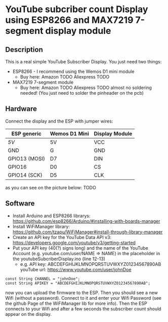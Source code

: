# YouTube subcriber count Display  using ESP8266 and MAX7219 7-segment display module
## Description
This is a real simple YouTube Subscriber Display. You just need two things: 
 - ESP8266 - I recommend using the Wemos D1 mini module 
	- Buy here: Amazon TODO Aliexpress TODO 
 - MAX7219 7-segment module
	- Buy here: Amazon TODO Aliexpress TODO
 almost no soldering needed! (You just need to solder the pinheader on the pcb)
## Hardware 
Connect the display and the ESP with jumper wires: 

| ESP generic 	| Wemos D1 Mini 	| Display Module 	|
| -------------	| -----------------	| -----------------	|
| *5V*			| 5V				| 	VCC				|
| GND			| G					| GND				|
| GPIO13 (MOSI)	| D7				| DIN				|
| GPIO16 		| D0				| CS				|
| GPIO14 (SCK)	| D5				| CLK				|

as you can see on the picture below: 
TODO 
## Software
- Install Arduino and ESP8266 librarys: https://github.com/esp8266/Arduino/#installing-with-boards-manager
- Install WiFiManager library: https://github.com/tzapu/WiFiManager#install-through-library-manager
- Create an API key for the YouTube Data API v3: https://developers.google.com/youtube/v3/getting-started
- Put your API key (40(?) signs long) and the name of the YouTube Account (e.g. youtube.com/user/NAME => NAME) in the placeholder in the youtubeSubcriberDisplay.ino (line 12-13)
	- e.g. API key: ABCDEFGHIJKLMNOPQRSTUVWXYZ01234567890AB youTube url: https://www.youtube.com/user/johnDoe 
```
const String CHANNEL = "johnDoe";
const String APIKEY = "ABCDEFGHIJKLMNOPQRSTUVWXYZ01234567890AB";
```
now you can upload the firmware to the ESP. Then you should see a new Wifi (without a password). Connect to it and enter your Wifi Password (see the github Page of the WiFiManager lib for more info). Then the ESP connects to your Wifi and after a few seconds the subscriber count should appear on the display. 